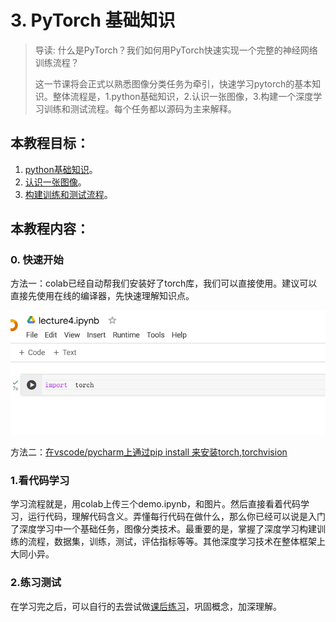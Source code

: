 # 3. PyTorch 基础知识

> 导读: 什么是PyTorch？我们如何用PyTorch快速实现一个完整的神经网络训练流程？
>
> 这一节课将会正式以熟悉图像分类任务为牵引，快速学习pytorch的基本知识。整体流程是，1.python基础知识，2.认识一张图像，3.构建一个深度学习训练和测试流程。每个任务都以源码为主来解释。
## 本教程目标：
1. [python基础知识](./code/demo0.ipynb)。
2. [认识一张图像](./code/demo1.ipynb)。
3. [构建训练和测试流程](./code/demo2.ipynb)。
## 本教程内容：
### 0. 快速开始

方法一：colab已经自动帮我们安装好了torch库，我们可以直接使用。建议可以直接先使用在线的编译器，先快速理解知识点。

![](img/0-1.png)

方法二：[在vscode/pycharm上通过pip install 来安装torch,torchvision](https://www.bilibili.com/video/BV1hE411t7RN/?t=734&vd_source=6d9a3bf0aa736e90be2bf85ca031f921)

### 1.看代码学习

学习流程就是，用colab上传三个demo.ipynb，和图片。然后直接看着代码学习，运行代码，理解代码含义。弄懂每行代码在做什么，那么你已经可以说是入门了深度学习中一个基础任务，图像分类技术。最重要的是，掌握了深度学习构建训练的流程，数据集，训练，测试，评估指标等等。其他深度学习技术在整体框架上大同小异。

### 2.练习测试

在学习完之后，可以自行的去尝试做[课后练习](./课后练习.md)，巩固概念，加深理解。

